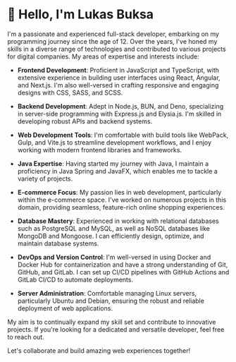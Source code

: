 # 👋 Hello, I'm Lukas Buksa

I'm a passionate and experienced full-stack developer, embarking on my programming journey since the age of 12. Over the years, I've honed my skills in a diverse range of technologies and contributed to various projects for digital companies. My areas of expertise and interests include:

- **Frontend Development**: Proficient in JavaScript and TypeScript, with extensive experience in building user interfaces using React, Angular, and Next.js. I'm also well-versed in crafting responsive and engaging designs with CSS, SASS, and SCSS.

- **Backend Development**: Adept in Node.js, BUN, and Deno, specializing in server-side programming with Express.js and Elysia.js. I'm skilled in developing robust APIs and backend systems.

- **Web Development Tools**: I'm comfortable with build tools like WebPack, Gulp, and Vite.js to streamline development workflows, and I enjoy working with modern frontend libraries and frameworks.

- **Java Expertise**: Having started my journey with Java, I maintain a proficiency in Java Spring and JavaFX, which enables me to tackle a variety of projects.

- **E-commerce Focus**: My passion lies in web development, particularly within the e-commerce space. I've worked on numerous projects in this domain, providing seamless, feature-rich online shopping experiences.

- **Database Mastery**: Experienced in working with relational databases such as PostgreSQL and MySQL, as well as NoSQL databases like MongoDB and Mongoose. I can efficiently design, optimize, and maintain database systems.

- **DevOps and Version Control**: I'm well-versed in using Docker and Docker Hub for containerization and have a strong understanding of Git, GitHub, and GitLab. I can set up CI/CD pipelines with GitHub Actions and GitLab CI/CD to automate deployments.

- **Server Administration**: Comfortable managing Linux servers, particularly Ubuntu and Debian, ensuring the robust and reliable deployment of web applications.

My aim is to continually expand my skill set and contribute to innovative projects. If you're looking for a dedicated and versatile developer, feel free to reach out.

Let's collaborate and build amazing web experiences together!
